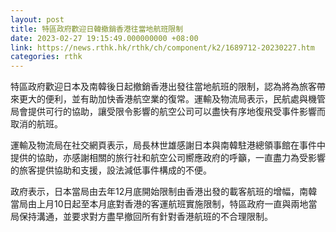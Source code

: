 ```yaml
---
layout: post
title: 特區政府歡迎日韓撤銷香港往當地航班限制
date: 2023-02-27 19:15:49.000000000 +08:00
link: https://news.rthk.hk/rthk/ch/component/k2/1689712-20230227.htm
categories: rthk
---
```


特區政府歡迎日本及南韓後日起撤銷香港出發往當地航班的限制，認為將為旅客帶來更大的便利，並有助加快香港航空業的復常。運輸及物流局表示，民航處與機管局會提供可行的協助，讓受限令影響的航空公司可以盡快有序地復飛受事件影響而取消的航班。

運輸及物流局在社交網頁表示，局長林世雄感謝日本與南韓駐港總領事館在事件中提供的協助，亦感謝相關的旅行社和航空公司嚮應政府的呼籲，一直盡力為受影響的旅客提供協助和支援，設法減低事件構成的不便。

政府表示，日本當局由去年12月底開始限制由香港出發的載客航班的增幅，南韓當局由上月10日起至本月底對香港的客運航班實施限制，特區政府一直與兩地當局保持溝通，並要求對方盡早撤回所有針對香港航班的不合理限制。
